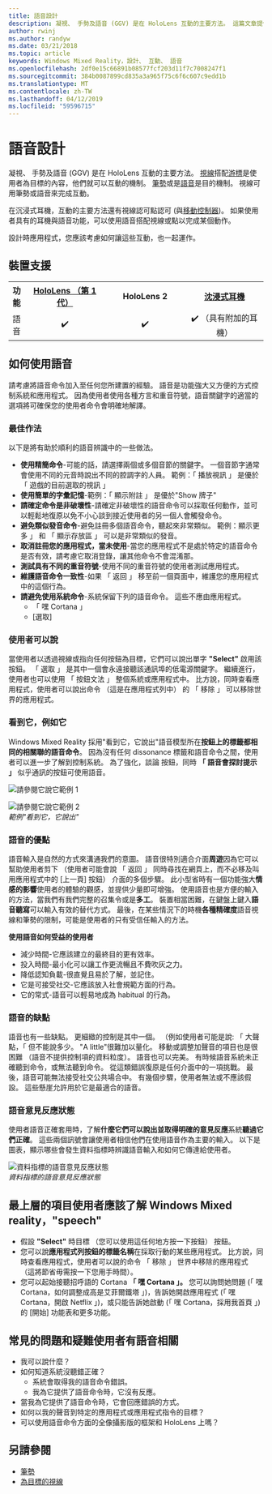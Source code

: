 ```yaml
---
title: 語音設計
description: 凝視、 手勢及語音 (GGV) 是在 HoloLens 互動的主要方法。 這篇文章提供語音設計縝密的指導方針。
author: rwinj
ms.author: randyw
ms.date: 03/21/2018
ms.topic: article
keywords: Windows Mixed Reality，設計、 互動、 語音
ms.openlocfilehash: 2df0e15c66891b08577fcf203d11f7c7008247f1
ms.sourcegitcommit: 384b0087899cd835a3a965f75c6f6c607c9edd1b
ms.translationtype: MT
ms.contentlocale: zh-TW
ms.lasthandoff: 04/12/2019
ms.locfileid: "59596715"
---
```

# <a name="voice-design"></a>語音設計

凝視、 手勢及語音 (GGV) 是在 HoloLens 互動的主要方法。 [視線](gaze.md)搭配[游標](cursors.md)是使用者為目標的內容，他們就可以互動的機制。 [筆勢](gestures.md)或是[語音](voice-input.md)是目的機制。 視線可用筆勢或語音來完成互動。

在沉浸式耳機，互動的主要方法還有視線認可點認可 (與[移動控制器](motion-controllers.md))。 如果使用者具有的耳機與語音功能，可以使用語音搭配視線或點以完成某個動作。

設計時應用程式，您應該考慮如何讓這些互動，也一起運作。

## <a name="device-support"></a>裝置支援

<table>
<tr>
<th>功能</th><th style="width:150px"> <a href="hololens-hardware-details.md">HoloLens （第 1 代）</a></th><th style="width:150px">HoloLens 2</th><th style="width:150px"> <a href="immersive-headset-hardware-details.md">沈浸式耳機</a></th>
</tr><tr>
<td> 語音</td><td style="text-align: center;"> ✔️</td><td style="text-align: center;"> ✔️</td><td style="text-align: center;"> ✔️ （具有附加的耳機）</td>
</tr>
</table>



## <a name="how-to-use-voice"></a>如何使用語音

請考慮將語音命令加入至任何您所建置的經驗。 語音是功能強大又方便的方式控制系統和應用程式。 因為使用者使用各種方言和重音符號，語音關鍵字的適當的選項將可確保您的使用者命令會明確地解譯。

### <a name="best-practices"></a>最佳作法

以下是將有助於順利的語音辨識中的一些做法。
* **使用精簡命令**-可能的話，請選擇兩個或多個音節的關鍵字。 一個音節字通常會使用不同的元音時說出不同的腔調字的人員。 範例：「 播放視訊 」 是優於 「 遊戲的目前選取的視訊 」
* **使用簡單的字彙記憶**-範例：「 顯示附註 」 是優於"Show 牌子"
* **請確定命令是非破壞性**-請確定非破壞性的語音命令可以採取任何動作，並可以輕鬆地復原以免不小心談到接近使用者的另一個人會觸發命令。
* **避免類似發音命令**-避免註冊多個語音命令，聽起來非常類似。 範例：顯示更多 」 和 「 顯示存放區 」 可以是非常類似的發音。
* **取消註冊您的應用程式，當未使用**-當您的應用程式不是處於特定的語音命令是否有效，請考慮它取消登錄，讓其他命令不會混淆那。
* **測試具有不同的重音符號**-使用不同的重音符號的使用者測試應用程式。
* **維護語音命令一致性**-如果 「 返回 」 移至前一個頁面中，維護您的應用程式中的這個行為。
* **請避免使用系統命令**-系統保留下列的語音命令。 這些不應由應用程式。
   * 「 嘿 Cortana 」
   * [選取]

### <a name="what-users-can-say"></a>使用者可以說

當使用者以透過視線或指向任何按鈕為目標，它們可以說出單字 **"Select"** 啟用該按鈕。 「 選取 」 是其中一個會永遠接聽該通訊埠的低電源關鍵字。 繼續進行，使用者也可以使用 「 按鈕文法 」 整個系統或應用程式中。 比方說，同時查看應用程式，使用者可以說出命令 （這是在應用程式列中） 的 「 移除 」 可以移除世界的應用程式。

### <a name="see-it-say-it"></a>看到它，例如它

Windows Mixed Reality 採用"看到它，它說出"語音模型所在**按鈕上的標籤都相同的相關聯的語音命令**。 因為沒有任何 dissonance 標籤和語音命令之間，使用者可以進一步了解到控制系統。 為了強化，談論 按鈕，同時 **「 語音會探討提示 」** 似乎通訊的按鈕可使用語音。

![請參閱它說它範例 1](images/voice-seeitsayit1-640px.jpg)

![請參閱它說它範例 2](images/voice-seeitsayit2-640px.jpg)<br>
*範例"看到它，它說出"*

### <a name="voices-strengths"></a>語音的優點

語音輸入是自然的方式來溝通我們的意圖。 語音很特別適合介面**周遊**因為它可以幫助使用者剪下 （使用者可能會說 「 返回 」 同時尋找在網頁上，而不必移及叫用應用程式中的 [上一頁] 按鈕） 介面的多個步驟。 此小型省時有一個功能強大**情感的影響**使用者的體驗的觀感，並提供少量即可增強。 使用語音也是方便的輸入的方法，當我們有我們完整的召集令或是**多工**。 裝置相當困難，在鍵盤上鍵入**語音聽寫**可以輸入有效的替代方式。 最後，在某些情況下的時機**各種精確度**語音視線和筆勢的限制，可能是使用者的只有受信任輸入的方法。

**使用語音如何受益的使用者**
* 減少時間-它應該建立的最終目的更有效率。
* 投入時間-最小化可以讓工作更流暢且不費吹灰之力。
* 降低認知負載-很直覺且易於了解，並記住。
* 它是可接受社交-它應該放入社會規範方面的行為。
* 它的常式-語音可以輕易地成為 habitual 的行為。

### <a name="voices-weaknesses"></a>語音的缺點

語音也有一些缺點。 更細緻的控制是其中一個。 （例如使用者可能是說: 「 大聲點，「 但不能說多少。 "A little"很難加以量化。 移動或調整加聲音的項目也是很困難 （語音不提供控制項的資料粒度）。 語音也可以完美。 有時候語音系統未正確聽到命令，或無法聽到命令。 從這類錯誤復原是任何介面中的一項挑戰。 最後，語音可能無法接受社交公共場合中。 有幾個步驟，使用者無法或不應該假設。 這些懸崖允許用於它是最適合的語音。

### <a name="voice-feedback-states"></a>語音意見反應狀態

使用者語音正確套用時，了解**什麼它們可以說出並取得明確的意見反應**系統**聽過它們正確**。 這些兩個訊號會讓使用者相信他們在使用語音作為主要的輸入。 以下是圖表，顯示哪些會發生資料指標時辨識語音輸入和如何它傳達給使用者。

![資料指標的語音意見反應狀態](images/voicefeedbackstates.png)<br>
*資料指標的語音意見反應狀態*

## <a name="top-things-users-should-know-about-speech-on-windows-mixed-reality"></a>最上層的項目使用者應該了解 Windows Mixed reality，"speech"
* 假設 **"Select"** 時目標 （您可以使用這任何地方按一下按鈕） 按鈕。
* 您可以說**應用程式列按鈕的標籤名稱**在採取行動的某些應用程式。 比方說，同時查看應用程式，使用者可以說的命令 「 移除 」 世界中移除的應用程式 （這將節省毋需按一下您用手時間）。
* 您可以起始接聽招呼語的 Cortana **「 嘿 Cortana 」。** 您可以詢問她問題 (「 嘿 Cortana，如何調整成高是艾菲爾鐵塔 」)，告訴她開啟應用程式 (「 嘿 Cortana，開啟 Netflix 」)，或只能告訴她啟動 (「 嘿 Cortana，採用我首頁 」) 的 [開始] 功能表和更多功能。

## <a name="common-questions-and-concerns-users-have-about-voice"></a>常見的問題和疑難使用者有語音相關
* 我可以說什麼？
* 如何知道系統沒聽錯正確？
   * 系統會取得我的語音命令錯誤。
   * 我為它提供了語音命令時，它沒有反應。
* 當我為它提供了語音命令時，它會回應錯誤的方式。
* 如何以我的聲音到特定的應用程式或應用程式指令的目標？
* 可以使用語音命令方面的全像攝影版的框架和 HoloLens 上嗎？

## <a name="see-also"></a>另請參閱
* [筆勢](gestures.md)
* [為目標的視線](gaze-targeting.md)
